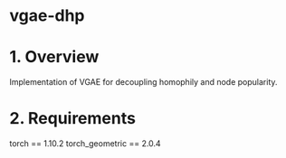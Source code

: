 # vgae-dhp
# 1. Overview
Implementation of VGAE for decoupling homophily and node popularity. 
# 2. Requirements
torch == 1.10.2
torch_geometric == 2.0.4

